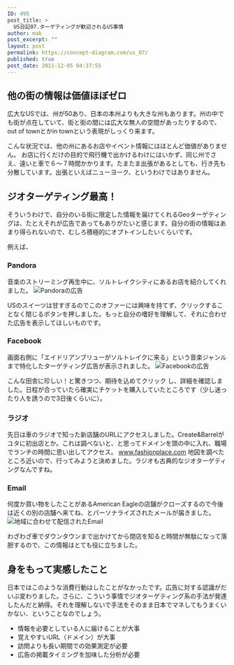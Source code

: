 ```yaml
---
ID: 495
post_title: >
  US日記07.ターゲティングが歓迎されるUS事情
author: mak
post_excerpt: ""
layout: post
permalink: https://concept-diagram.com/us_07/
published: true
post_date: 2011-12-05 04:37:55
---
```

## 他の街の情報は価値ほぼゼロ
広大なUSでは、州が50あり、日本の本州よりも大きな州もあります。州の中でも街が点在していて、街と街の間には広大な無人の空間があったりするので、out of townとかin townという表現がしっくり来ます。

こんな状況では、他の州にあるお店やイベント情報にはほとんど価値がありません。
お店に行くだけの目的で飛行機で出かけるわけにはいかず、同じ州でさえ、遠いと車で６～７時間かかります。たまたま出張があるとしても、行き先も分散しています。出張といえばニューヨーク、というわけではありません。

## ジオターゲティング最高！
そういうわけで、自分のいる街に限定した情報を届けてくれるGeoターゲティングは、たとえそれが広告であってもありがたいと感じます。自分の街の情報はあまり得られないので、むしろ積極的にオプトインしたいくらいです。

例えば、

### Pandora
音楽のストリーミング再生中に、ソルトレイクシティにあるお店を紹介してくれました。
<img src="//res.cloudinary.com/mak00s/image/upload/f_auto/v1509665485/pandora-ad_rojrja.png" alt="Pandoraの広告" />

USのスイーツは甘すぎるのでこのオファーには興味を持てず、クリックすることなく閉じるボタンを押しました。もっと自分の嗜好を理解して、それに合わせた広告を表示してほしいものです。

### Facebook
画面右側に「エイドリアンブリューがソルトレイクに来る」という音楽ジャンルまで特化したターゲティング広告が表示されました。
<img src="//res.cloudinary.com/mak00s/image/upload/f_auto/v1510459400/fb-ad-adrian-brew_nfm3f4.png" alt="Facebookの広告" />

こんな田舎に珍しい！と驚きつつ、期待を込めてクリック し、詳細を確認しました。日程が合っていたら確実にチケットを購入していたところです（少し迷ったり人を誘うので3日後くらいに）。

### ラジオ
先日は車のラジオで知った新店舗のURLにアクセスしました。Create&amp;Barrelがユタに初出店とか。これは調べないと、と思ってドメインを頭の中に入れ、職場でランチの時間に思い出してアクセス。
www.fashionplace.com
地図を調べたところ近いので、行ってみようと決めました。ラジオも古典的なジオターゲティングなんですね。

### Email
何度か買い物をしたことがあるAmerican Eagleの店舗がクローズするので今後は近くの別の店舗へ来てね、とパーソナライズされたメールが届きました。
<img src="//res.cloudinary.com/mak00s/image/upload/f_auto/v1510459791/2012-01-23-AE-Email.png" alt="地域に合わせて配信されたEmail" />

わざわざ車でダウンタウンまで出かけてから閉店を知ると時間が無駄になって落胆するので、この情報はとても役に立ちました。

## 身をもって実感したこと
日本ではこのような消費行動はしたことがなかったです。広告に対する認識がだいぶ変わりました。さらに、こういう事情でジオターゲティング系の手法が発達したんだと納得。それを理解しないで手法をそのまま日本でマネしてもうまくいかない、ということなのでしょう。

* 情報を必要としている人に届けることが大事
* 覚えやすいURL（ドメイン）が大事
* 訪問よりも長い期間での効果測定が必要
* 広告の掲載タイミングを加味した分析が必要